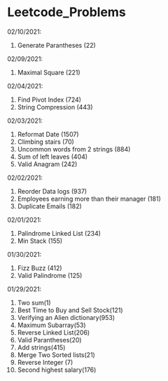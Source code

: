 # Leetcode_Problems
02/10/2021:
1) Generate Parantheses (22)

02/09/2021:
1) Maximal Square (221)

02/04/2021:
1) Find Pivot Index (724)
2) String Compression (443)

02/03/2021:
1) Reformat Date (1507)
2) Climbing stairs (70)
3) Uncommon words from 2 strings (884)
4) Sum of left leaves (404)
5) Valid Anagram (242)

02/02/2021:
1) Reorder Data logs (937)
2) Employees earning more than their manager (181)
3) Duplicate Emails (182)

02/01/2021:
1) Palindrome Linked List (234)
2) Min Stack (155)

01/30/2021:
1) Fizz Buzz (412)
2) Valid Palindrome (125)

01/29/2021:
1) Two sum(1)
2) Best Time to Buy and Sell Stock(121)
3) Verifying an Alien dictionary(953)
4) Maximum Subarray(53)
5) Reverse Linked List(206)
6) Valid Parantheses(20)
7) Add strings(415)
8) Merge Two Sorted lists(21)
9) Reverse Integer (7)
10) Second highest salary(176)
